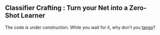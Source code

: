 ## Classifier Crafting : Turn your Net into a Zero-Shot Learner

The code is under construction. While you wait for it, why don't you
<a href="https://www.youtube.com/watch?v=h46L87xjXx0">tango</a>?
